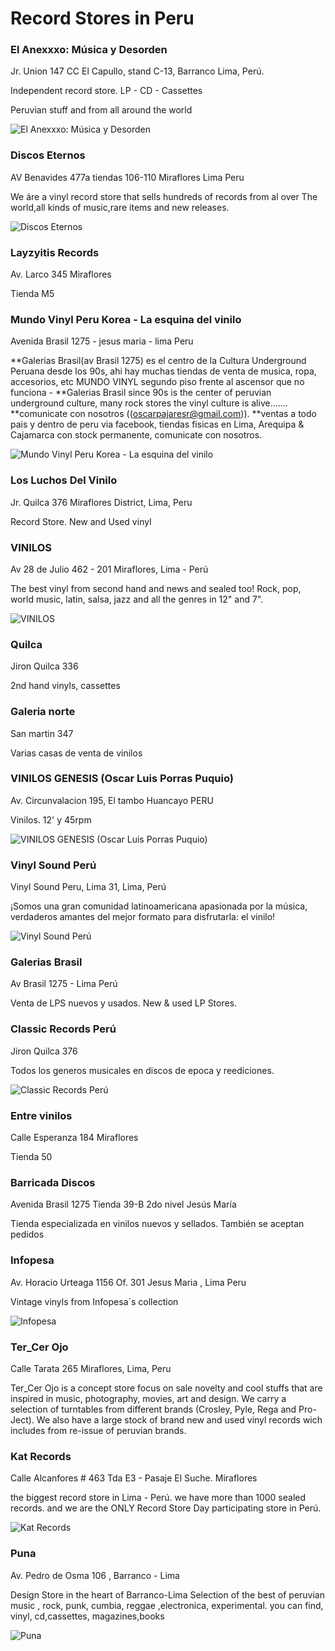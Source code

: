 # Record Stores in Peru

### El Anexxxo: Música y Desorden

Jr. Union 147 CC El Capullo, stand C-13, Barranco Lima, Perú.

Independent record store.
LP - CD - Cassettes

Peruvian stuff and from all around the world

![El Anexxxo: Música y Desorden](https://discogslabs.imgix.net/vinylhub/53dff5ec4747da000883f598.jpg?auto=compress%2Cformat&fit=max&fm=jpg&h=2000&w=2000&s=481536ff8d2e7c91357ebcdce2ad1a95 "El Anexxxo: Música y Desorden")

### Discos Eternos

AV Benavides 477a tiendas 106-110 Miraflores Lima Peru

We áre a vinyl record store that sells hundreds of records from al over The world,all kinds of music,rare items and new releases.

![Discos Eternos](https://discogslabs.imgix.net/vinylhub/59c9f6e88d27e800145f26ea.jpg?auto=compress%2Cformat&fit=max&fm=jpg&h=2000&w=2000&s=a6accc06f563197e225c5ddfcb81ebb9 "Discos Eternos")

### Layzyitis Records

Av.  Larco 345 Miraflores

Tienda M5

### Mundo Vinyl Peru Korea - La esquina del vinilo

Avenida Brasil 1275 - jesus maria - lima Peru

**Galerias Brasil(av Brasil 1275) es el centro de la Cultura Underground Peruana desde los 90s, ahi hay muchas tiendas de venta de musica, ropa, accesorios, etc MUNDO VINYL segundo piso frente al ascensor que no funciona - 
**Galerias Brasil since 90s is the center of peruvian underground culture, many rock stores the vinyl culture is alive.......
**comunicate con nosotros ((oscarpajaresr@gmail.com)).
**ventas a todo pais y dentro de peru via facebook, tiendas fisicas en Lima, Arequipa & Cajamarca con stock permanente, comunicate con nosotros.

![Mundo Vinyl Peru Korea - La esquina del vinilo](https://discogslabs.imgix.net/vinylhub/5a15f91732f74a002674e423.jpg?auto=compress%2Cformat&fit=max&fm=jpg&h=2000&w=2000&s=bc36441636d36957c1994f555fdf60e9 "Mundo Vinyl Peru Korea - La esquina del vinilo")

### Los Luchos Del Vinilo

Jr. Quilca 376
Miraflores District, Lima, Peru

Record Store. New and Used vinyl

### VINILOS

Av 28 de Julio 462 - 201 Miraflores, Lima - Perú

The best vinyl from second hand and news and sealed too! Rock, pop, world music, latin, salsa, jazz and all the genres in 12" and 7".

![VINILOS](https://discogslabs.imgix.net/vinylhub/5a02538c37284e002608963f.jpg?auto=compress%2Cformat&fit=max&fm=jpg&h=2000&w=2000&s=bced9c60aab7a5f559c5da4edba82ca7 "VINILOS")

### Quilca

Jiron Quilca 336

2nd hand vinyls, cassettes

### Galeria norte

San martin 347

Varias casas de venta de vinilos

### VINILOS GENESIS (Oscar Luis Porras Puquio)

Av. Circunvalacion 195, El tambo
Huancayo
PERU

Vinilos. 12' y 45rpm

![VINILOS GENESIS (Oscar Luis Porras Puquio)](https://discogslabs.imgix.net/vinylhub/5a674a32c363c3003bc35459.jpg?auto=compress%2Cformat&fit=max&fm=jpg&h=2000&w=2000&s=a218b4ee3a58c7f641405e720c03ed8b "VINILOS GENESIS (Oscar Luis Porras Puquio)")

### Vinyl Sound Perú

Vinyl Sound Peru, Lima 31, Lima, Perú

¡Somos una gran comunidad latinoamericana apasionada por la música, verdaderos amantes del mejor formato para disfrutarla: el vinilo!

![Vinyl Sound Perú](https://discogslabs.imgix.net/vinylhub/5b08c9cf03ca6d0027a75f55.jpg?auto=compress%2Cformat&fit=max&fm=jpg&h=2000&w=2000&s=6d349ab62b17a3ef76ce093dc17d81f5 "Vinyl Sound Perú")

### Galerias Brasil

Av Brasil 1275 - Lima Perú

Venta de LPS nuevos y usados. New & used LP Stores.

### Classic Records Perú

Jiron Quilca 376

Todos los generos musicales en discos de epoca y reediciones.

![Classic Records Perú](https://discogslabs.imgix.net/vinylhub/57887a517ea018001152bcd5.jpg?auto=compress%2Cformat&fit=max&fm=jpg&h=2000&w=2000&s=ca31b852ed2d0f6964c43e5086815151 "Classic Records Perú")

### Entre vinilos

Calle Esperanza 184 Miraflores

Tienda 50

### Barricada Discos

Avenida Brasil 1275 Tienda 39-B 2do nivel
Jesús María

Tienda especializada en vinilos nuevos y sellados. También se aceptan pedidos

### Infopesa

Av. Horacio Urteaga 1156 Of. 301 Jesus Maria , Lima Peru

Vintage vinyls from Infopesa´s collection

![Infopesa](https://discogslabs.imgix.net/vinylhub/5aaef26fbe1948002ac1b88e.jpg?auto=compress%2Cformat&fit=max&fm=jpg&h=2000&w=2000&s=e37bf5251201a2b34ed9556173cfcbd2 "Infopesa")

### Ter_Cer Ojo

Calle Tarata 265 Miraflores, Lima, Peru

Ter_Cer Ojo is a concept store focus on sale novelty and cool stuffs that are inspired in music, photography, movies, art and design. We carry a selection of turntables from different brands (Crosley, Pyle, Rega and Pro-Ject). We also have a large stock of brand new and used vinyl records wich includes from re-issue of peruvian brands.

### Kat Records

Calle Alcanfores # 463 Tda E3 - Pasaje El Suche. Miraflores

the biggest record store in Lima - Perú. we have more than 1000 sealed records. and we are the ONLY Record Store Day participating store in Perú.

![Kat Records](https://discogslabs.imgix.net/vinylhub/5a022494ecb75f000e859aac.jpg?auto=compress%2Cformat&fit=max&fm=jpg&h=2000&w=2000&s=b5fb65f0936b386691701ebf698adc39 "Kat Records")

### Puna

Av. Pedro de Osma 106 , Barranco - Lima

Design Store in the heart of Barranco-Lima
Selection of the best of peruvian music , rock, punk, cumbia, reggae ,electronica, experimental.
you can find, vinyl, cd,cassettes, magazines,books

![Puna](https://discogslabs.imgix.net/vinylhub/57cba0cbc24668001140335f.jpg?auto=compress%2Cformat&fit=max&fm=jpg&h=2000&w=2000&s=56bc9aab92bcfc428ca1bd5912a87b83 "Puna")

